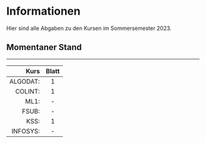 # Informationen

Hier sind alle Abgaben zu den Kursen im Sommersemester 2023.

## Momentaner Stand

---

| Kurs    | Blatt|
|--------:|:----:|
|ALGODAT: | 1    |
|COLINT:  | 1    |
|ML1:     | -    |
|FSUB:    | -    |
|KSS:     | 1    |
|INFOSYS: | -    |
